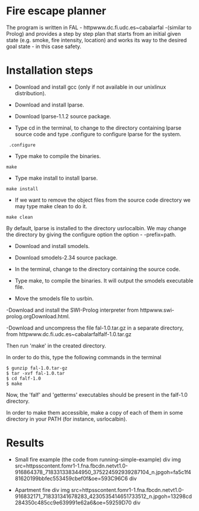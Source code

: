 # Fire escape planner

The program is written in FAL - httpwww.dc.fi.udc.es~cabalarfal -(similar to Prolog) and provides a step by step plan that starts from an initial given state (e.g. smoke, fire intensity, location) and works its way to the desired goal state - in this case safety.


# Installation steps

 - Download and install gcc (only if not available in our unixlinux distribution).
  
 - Download and install lparse.

 - Download lparse-1.1.2 source package.
 
 - Type cd in the terminal, to change to the directory containing lparse source code and type .configure to configure lparse for the system.
``` shell
 .configure
 ``` 
 
- Type make to compile the binaries.
``` shell
make
```

- Type make install to install lparse.
``` shell
make install
```

- If we want to remove the object files from the source code directory we may type make clean to do it.
``` shell
make clean
```

  By default, lparse is installed to the directory usrlocalbin. We may change the directory by giving the configure option the option - -prefix=path.

 - Download and install smodels.

 - Download smodels-2.34 source package.
 
 - In the terminal, change to the directory containing the source code.
 
 - Type make, to compile the binaries. It will output the smodels executable file.
 
 - Move the smodels file to usrbin.

  -Download and install the SWI-Prolog interpreter from httpwww.swi-prolog.orgDownload.html.
  
  -Download and uncompress the file fal-1.0.tar.gz in a separate directory, from httpwww.dc.fi.udc.es~cabalarfalfalf-1.0.tar.gz

  Then run 'make' in the created directory.
  
  In order to do this, type the following commands in the terminal
  
``` shell
$ gunzip fal-1.0.tar-gz
$ tar -xvf fal-1.0.tar
$ cd falf-1.0
$ make
```

  Now, the 'falf' and 'getterms' executables should be present in the falf-1.0 directory.

  In order to make them accessible, make a copy of each of them in some directory in your PATH (for instance, usrlocalbin).

 
 # Results
 
 - Small fire example (the code from running-simple-example)
 div
 img src=httpsscontent.fomr1-1.fna.fbcdn.netvt1.0-916864378_718331338344950_375224592939287104_n.jpgoh=fa5c1f481620199bbfec553459cbef0f&oe=593C96C6
 div
 
 - Apartment fire
div
img src=httpsscontent.fomr1-1.fna.fbcdn.netvt1.0-916832171_718331341678283_4230535414651733512_n.jpgoh=13298cd284350c485cc9e639991e62a6&oe=59259D70
 div

